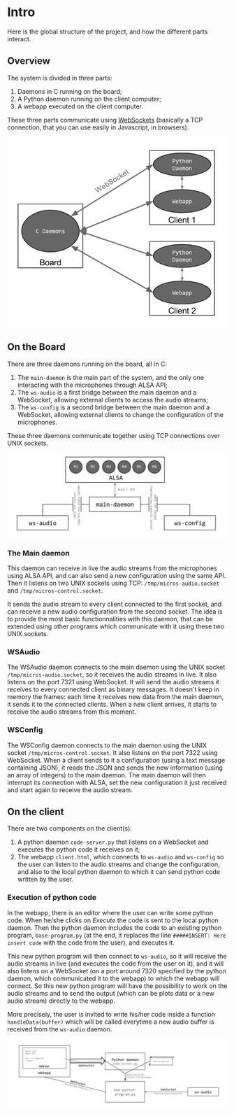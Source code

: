 # Intro

Here is the global structure of the project, and how the different parts interact.

## Overview

The system is divided in three parts:

1. Daemons in C running on the board;
2. A Python daemon running on the client computer;
3. A webapp executed on the client computer.

These three parts communicate using [WebSockets](https://en.wikipedia.org/wiki/WebSocket) (basically a TCP connection, that you can use easily in Javascript, in browsers).

![Large overview](img/overview-large.svg)

## On the Board

There are three daemons running on the board, all in C:

1. The `main-daemon` is the main part of the system, and the only one interacting with the microphones through ALSA API;
2. The `ws-audio` is a first bridge between the main daemon and a WebSocket, allowing external clients to access the audio streams;
3. The `ws-config` is a second bridge between the main daemon and a WebSocket, allowing external clients to change the configuration of the microphones.

These three daemons communicate together using TCP connections over UNIX sockets.

![Overview board](img/overview-board.svg)

### The Main daemon

This daemon can receive in live the audio streams from the microphones using ALSA API, and can also send a new configuration using the same API.
Then it listens on two UNIX sockets using TCP: `/tmp/micros-audio.socket` and `/tmp/micros-control.socket`.

It sends the audio stream to every client connected to the first socket, and can receive a new audio configuration from the second socket.
The idea is to provide the most basic functionnalities with this daemon, that can be extended using other programs which communicate with it using these two UNIX sockets.

### WSAudio

The WSAudio daemon connects to the main daemon using the UNIX socket `/tmp/micros-audio.socket`, so it receives the audio streams in live.
It also listens on the port 7321 using WebSocket.
It will send the audio streams it receives to every connected client as binary messages.
It doesn't keep in memory the frames: each time it receives new data from the main daemon, it sends it to the connected clients.
When a new client arrives, it starts to receive the audio streams from this moment.

### WSConfig

The WSConfig daemon connects to the main daemon using the UNIX socket `/tmp/micros-control.socket`.
It also listens on the port 7322 using WebSocket.
When a client sends to it a configuration (using a text message containing JSON), it reads the JSON and sends the new information (using an array of integers) to the main daemon.
The main daemon will then interrupt its connection with ALSA, set the new configuration it just received and start again to receive the audio stream.

## On the client

There are two components on the client(s):

1. A python daemon `code-server.py` that listens on a WebSocket and executes the python code it receives on it;
2. The webapp `client.html`, which connects to `ws-audio` and `ws-config` so the user can listen to the audio streams and change the configuration, and also to the local python daemon to which it can send python code written by the user.

### Execution of python code

In the webapp, there is an editor where the user can write some python code.
When he/she clicks on *Execute* the code is sent to the local python daemon.
Then the python daemon includes the code to an existing python program, `base-program.py` (at the end, it replaces the line `#####INSERT: Here insert code` with the code from the user), and executes it.

This new python program will then connect to `ws-audio`, so it will receive the audio streams in live (and executes the code from the user on it), and it will also listens on a WebSocket (on a port around 7320 specified by the python daemon, which communicated it to the webapp) to which the webapp will connect.
So this new python program will have the possibility to work on the audio streams and to send the output (which can be plots data or a new audio stream) directly to the webapp.

More precisely, the user is invited to write his/her code inside a function `handleData(buffer)` which will be called everytime a new audio buffer is received from the `ws-audio` daemon.

![Overview client](img/overview-client.svg)
